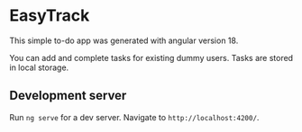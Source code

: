 # EasyTrack

This simple to-do app was generated with angular version 18.

You can add and complete tasks for existing dummy users. Tasks are stored in local storage.

## Development server

Run `ng serve` for a dev server. Navigate to `http://localhost:4200/`.
